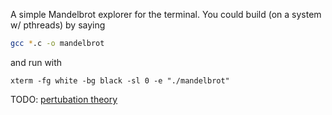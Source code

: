 A simple Mandelbrot explorer for the terminal. You could build (on a system w/ pthreads) by saying

```bash
gcc *.c -o mandelbrot
```

and run with

```
xterm -fg white -bg black -sl 0 -e "./mandelbrot"
```

TODO: [pertubation theory](https://mathr.co.uk/blog/2021-05-14_deep_zoom_theory_and_practice.html)

